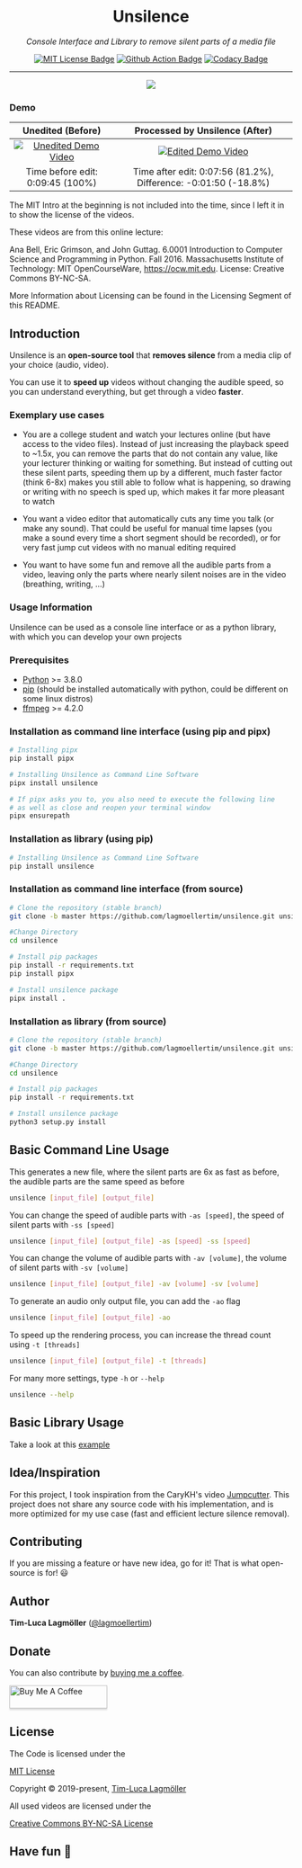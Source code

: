 <h1 align="center">Unsilence</h1>

*<p align="center">Console Interface and Library to remove silent parts of a media file</p>*

<p align="center">
  <a href="https://github.com/lagmoellertim/unsilence/blob/master/LICENSE" target="_blank"><img src="https://img.shields.io/badge/license-MIT-blue.svg?style=flat" alt="MIT License Badge"/></a>
  <a href="https://github.com/lagmoellertim/unsilence/actions" target="_blank"><img src="https://github.com/lagmoellertim/unsilence/workflows/Upload Python Package/badge.svg" alt="Github Action Badge"/></a>
  <a href="https://app.codacy.com/manual/lagmoellertim/unsilence?utm_source=github.com&utm_medium=referral&utm_content=lagmoellertim/unsilence&utm_campaign=Badge_Grade_Dashboard" target="_blank"><img src="https://api.codacy.com/project/badge/Grade/912008edef1b4960818c29a16ef2c29f" alt="Codacy Badge"/></a>
</p>

---

<p align="center">
  <a href="https://asciinema.org/a/jnU7VsPNqaNER3dSrvLp2RAQF" target="_blank"><img src="https://asciinema.org/a/jnU7VsPNqaNER3dSrvLp2RAQF.svg"/></a>
</p>

### Demo

|Unedited (Before)|Processed by Unsilence (After)|
|:-:|:-:|
|[![Unedited Demo Video][unedited_demo_video_1_gif]][unedited_demo_video_1_vid]|[![Edited Demo Video][edited_demo_video_1_gif]][edited_demo_video_1_vid]|
|Time before edit: 0:09:45 (100%)| Time after edit: 0:07:56 (81.2%), Difference: -0:01:50 (-18.8%)|

The MIT Intro at the beginning is not included into the time, since I left it in to show the license of the videos.

These videos are from this online lecture: 

Ana Bell, Eric Grimson, and John Guttag. 6.0001 Introduction to Computer Science and Programming in Python. Fall 2016. Massachusetts Institute of Technology: MIT OpenCourseWare, https://ocw.mit.edu. License: Creative Commons BY-NC-SA.

More Information about Licensing can be found in the Licensing Segment of this README.


[unedited_demo_video_1_gif]: https://j.gifs.com/MwqApm.gif
[unedited_demo_video_1_vid]: https://youtu.be/wl7bveY5Ze4

[edited_demo_video_1_gif]: https://j.gifs.com/p8DmMV.gif
[edited_demo_video_1_vid]: https://youtu.be/EaQh9cZ_jrs

## Introduction

Unsilence is an **open-source tool** that **removes silence** from a media clip of your choice (audio, video).

You can use it to **speed up** videos without changing the audible speed, so you can understand everything, but get through a video **faster**.

### Exemplary use cases

- You are a college student and watch your lectures online (but have access to the video files). Instead of just increasing the playback speed to ~1.5x, you can remove
    the parts that do not contain any value, like your lecturer thinking or waiting for something. But instead of cutting out these silent parts, speeding them up by a 
    different, much faster factor (think 6-8x) makes you still able to follow what is happening, so drawing or writing with no speech is sped up, which makes it far more pleasant to watch
    
- You want a video editor that automatically cuts any time you talk (or make any sound). That could be useful for manual time lapses
    (you make a sound every time a short segment should be recorded), or for very fast jump cut videos with no manual editing required
    
- You want to have some fun and remove all the audible parts from a video, leaving only the parts where nearly silent noises are in the video (breathing, writing, ...)

### Usage Information

Unsilence can be used as a console line interface or as a python library, with which you can develop your own projects

### Prerequisites

- [Python](https://www.python.org/) >= 3.8.0
- [pip](https://pypi.org/) (should be installed automatically with python, could be different on some linux distros)
- [ffmpeg](https://ffmpeg.org/)  >= 4.2.0

### Installation as command line interface (using pip and pipx)

```sh
# Installing pipx
pip install pipx

# Installing Unsilence as Command Line Software
pipx install unsilence

# If pipx asks you to, you also need to execute the following line
# as well as close and reopen your terminal window
pipx ensurepath
```

### Installation as library (using pip)

```sh
# Installing Unsilence as Command Line Software
pip install unsilence
```

### Installation as command line interface (from source)

```sh
# Clone the repository (stable branch)
git clone -b master https://github.com/lagmoellertim/unsilence.git unsilence

#Change Directory
cd unsilence

# Install pip packages
pip install -r requirements.txt
pip install pipx

# Install unsilence package
pipx install .
```

### Installation as library (from source)

```sh
# Clone the repository (stable branch)
git clone -b master https://github.com/lagmoellertim/unsilence.git unsilence

#Change Directory
cd unsilence

# Install pip packages
pip install -r requirements.txt

# Install unsilence package
python3 setup.py install
```

## Basic Command Line Usage

This generates a new file, where the silent parts are 6x as fast as before, the audible parts are the same speed as before
```sh
unsilence [input_file] [output_file]
``` 
You can change the speed of audible parts with `-as [speed]`, the speed of silent parts with `-ss [speed]`
```sh
unsilence [input_file] [output_file] -as [speed] -ss [speed]
``` 
You can change the volume of audible parts with `-av [volume]`, the volume of silent parts with `-sv [volume]`
```sh
unsilence [input_file] [output_file] -av [volume] -sv [volume]
``` 
To generate an audio only output file, you can add the `-ao` flag
```sh
unsilence [input_file] [output_file] -ao
``` 
To speed up the rendering process, you can increase the thread count using `-t [threads]`
```sh
unsilence [input_file] [output_file] -t [threads]
``` 
For many more settings, type `-h` or `--help`
```sh
unsilence --help
``` 

## Basic Library Usage
Take a look at this [example](https://github.com/lagmoellertim/unsilence/blob/master/examples/basic_usage.py)

## Idea/Inspiration

For this project, I took inspiration from the CaryKH's video [Jumpcutter](https://www.youtube.com/watch?v=DQ8orIurGxw).
This project does not share any source code with his implementation, and is more optimized for my use case (fast and efficient lecture silence removal).

## Contributing

If you are missing a feature or have new idea, go for it! That is what open-source is for! 😃

## Author

**Tim-Luca Lagmöller** ([@lagmoellertim](https://github.com/lagmoellertim))

## Donate

You can also contribute by [buying me a coffee](https://www.buymeacoffee.com/lagmoellertim).

<a href="https://www.buymeacoffee.com/lagmoellertim" target="_blank"><img src="https://www.buymeacoffee.com/assets/img/custom_images/orange_img.png" alt="Buy Me A Coffee" style="height: 41px !important;width: 174px !important;box-shadow: 0px 3px 2px 0px rgba(190, 190, 190, 0.5) !important;-webkit-box-shadow: 0px 3px 2px 0px rgba(190, 190, 190, 0.5) !important;" ></a>

## License

The Code is licensed under the 

[MIT License](https://github.com/lagmoellertim/unsilence/blob/master/LICENSE)

Copyright © 2019-present, [Tim-Luca Lagmöller](https://lagmoellertim.de)

All used videos are licensed under the 

[Creative Commons BY-NC-SA License](https://ocw.mit.edu/terms/#cc)

## Have fun :tada:
